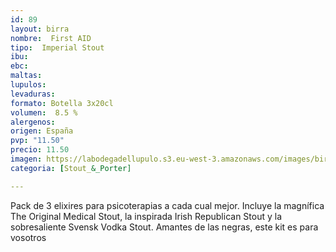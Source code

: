 ```yaml
---
id: 89
layout: birra
nombre:  First AID
tipo:  Imperial Stout
ibu:  
ebc:
maltas: 
lupulos: 
levaduras: 
formato: Botella 3x20cl
volumen:  8.5 %
alergenos: 
origen: España
pvp: "11.50"
precio: 11.50
imagen: https://labodegadellupulo.s3.eu-west-3.amazonaws.com/images/birras/firstaid.jpg
categoria: [Stout_&_Porter]

---
```

Pack de 3 elixires para psicoterapias a cada cual mejor. Incluye la magnífica The Original Medical Stout, la inspirada Irish Republican Stout y la sobresaliente Svensk Vodka Stout.
Amantes de las negras, este kit es para vosotros



